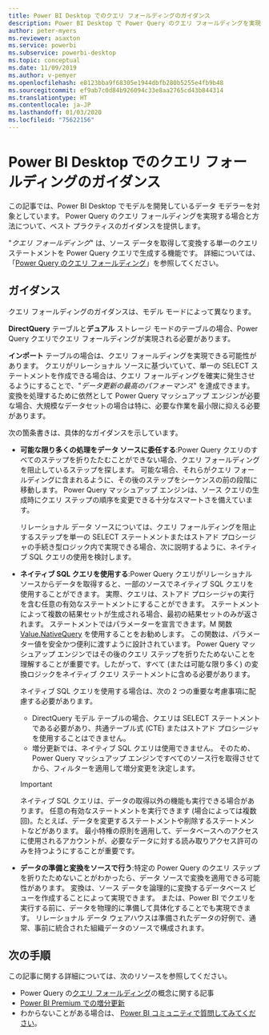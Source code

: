 ```yaml
---
title: Power BI Desktop でのクエリ フォールディングのガイダンス
description: Power BI Desktop で Power Query のクエリ フォールディングを実現するためのガイダンス。
author: peter-myers
ms.reviewer: asaxton
ms.service: powerbi
ms.subservice: powerbi-desktop
ms.topic: conceptual
ms.date: 11/09/2019
ms.author: v-pemyer
ms.openlocfilehash: e8123bba9f68305e1944dbfb280b5255e4fb9b48
ms.sourcegitcommit: ef9ab7c0d84b926094c33e8aa2765cd43b844314
ms.translationtype: HT
ms.contentlocale: ja-JP
ms.lasthandoff: 01/03/2020
ms.locfileid: "75622156"
---
```

# <a name="query-folding-guidance-in-power-bi-desktop"></a>Power BI Desktop でのクエリ フォールディングのガイダンス

この記事では、Power BI Desktop でモデルを開発しているデータ モデラーを対象としています。 Power Query のクエリ フォールディングを実現する場合と方法について、ベスト プラクティスのガイダンスを提供します。

"_クエリ フォールディング_" は、ソース データを取得して変換する単一のクエリ ステートメントを Power Query クエリで生成する機能です。 詳細については、「[Power Query のクエリ フォールディング](/power-query/power-query-folding)」を参照してください。

## <a name="guidance"></a>ガイダンス

クエリ フォールディングのガイダンスは、モデル モードによって異なります。

**DirectQuery** テーブルと**デュアル** ストレージ モードのテーブルの場合、Power Query クエリでクエリ フォールディングが実現される必要があります。

**インポート** テーブルの場合は、クエリ フォールディングを実現できる可能性があります。 クエリがリレーショナル ソースに基づいていて、単一の SELECT ステートメントを作成できる場合は、クエリ フォールディングを確実に発生させるようにすることで、"_データ更新の最高のパフォーマンス_" を達成できます。 変換を処理するために依然として Power Query マッシュアップ エンジンが必要な場合、大規模なデータセットの場合は特に、必要な作業を最小限に抑える必要があります。

次の箇条書きは、具体的なガイダンスを示しています。

- **可能な限り多くの処理をデータ ソースに委任する**:Power Query クエリのすべてのステップを折りたたむことができない場合、クエリ フォールディングを阻止しているステップを探します。 可能な場合、それらがクエリ フォールディングに含まれるように、その後のステップをシーケンスの前の段階に移動します。 Power Query マッシュアップ エンジンは、ソース クエリの生成時にクエリ ステップの順序を変更できる十分なスマートさを備えています。

    リレーショナル データ ソースについては、クエリ フォールディングを阻止するステップを単一の SELECT ステートメントまたはストアド プロシージャの手続き型ロジック内で実現できる場合、次に説明するように、ネイティブ SQL クエリの使用を検討します。

- **ネイティブ SQL クエリを使用する**:Power Query クエリがリレーショナル ソースからデータを取得すると、一部のソースでネイティブ SQL クエリを使用することができます。 実際、クエリは、ストアド プロシージャの実行を含む任意の有効なステートメントにすることができます。 ステートメントによって複数の結果セットが生成される場合、最初の結果セットのみが返されます。 ステートメントではパラメーターを宣言できます。M 関数 [Value.NativeQuery](/powerquery-m/value-nativequery) を使用することをお勧めします。 この関数は、パラメーター値を安全かつ便利に渡すように設計されています。 Power Query マッシュアップ エンジンではその後のクエリ ステップを折りたためないことを理解することが重要です。したがって、すべて (または可能な限り多く) の変換ロジックをネイティブ クエリ ステートメントに含める必要があります。

    ネイティブ SQL クエリを使用する場合は、次の 2 つの重要な考慮事項に配慮する必要があります。

    - DirectQuery モデル テーブルの場合、クエリは SELECT ステートメントである必要があり、共通テーブル式 (CTE) またはストアド プロシージャを使用することはできません。
    - 増分更新では、ネイティブ SQL クエリは使用できません。 そのため、Power Query マッシュアップ エンジンですべてのソース行を取得させてから、フィルターを適用して増分変更を決定します。

    > [!IMPORTANT]
    > ネイティブ SQL クエリは、データの取得以外の機能も実行できる場合があります。 任意の有効なステートメントを実行できます (場合によっては複数回)。たとえば、データを変更するステートメントや削除するステートメントなどがあります。 最小特権の原則を適用して、データベースへのアクセスに使用されるアカウントが、必要なデータに対する読み取りアクセス許可のみを持つようにすることが重要です。

- **データの準備と変換をソースで行う**:特定の Power Query のクエリ ステップを折りたためないことがわかったら、データ ソースで変換を適用できる可能性があります。 変換は、ソース データを論理的に変換するデータベース ビューを作成することによって実現できます。 または、Power BI でクエリを実行する前に、データを物理的に準備して具体化することでも実現できます。 リレーショナル データ ウェアハウスは準備されたデータの好例で、通常、事前に統合された組織データのソースで構成されます。

## <a name="next-steps"></a>次の手順

この記事に関する詳細については、次のリソースを参照してください。

- Power Query の[クエリ フォールディング](/power-query/power-query-folding)の概念に関する記事
- [Power BI Premium での増分更新](../service-premium-incremental-refresh.md)
- わからないことがある場合は、 [Power BI コミュニティで質問してみてください](https://community.powerbi.com/)。
